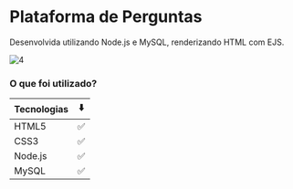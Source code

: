 # Plataforma de Perguntas

Desenvolvida utilizando Node.js e MySQL, renderizando HTML com EJS.


![4](https://user-images.githubusercontent.com/98242025/178988566-10dd085f-4289-449f-8a6f-9f60e409c8e0.gif)


### O que foi utilizado? 
Tecnologias  |  ⬇️
--------- | ------
HTML5 | ✅	
CSS3 | ✅	
Node.js  | ✅	
MySQL  | ✅

 
